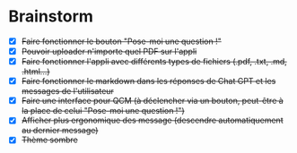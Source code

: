 # Brainstorm

- [x] ~~Faire fonctionner le bouton "Pose-moi une question !"~~
- [x] ~~Pouvoir uploader n'importe quel PDF sur l'appli~~
- [x] ~~Faire fonctionner l'appli avec différents types de fichiers (.pdf, .txt, .md, .html...)~~
- [x] ~~Faire fonctionner le markdown dans les réponses de Chat GPT et les messages de l'utilisateur~~
- [X] ~~Faire une interface pour QCM (à déclencher via un bouton, peut-être à la place de celui "Pose-moi une question !")~~
- [x] ~~Afficher plus ergonomique des message (descendre automatiquement au dernier message)~~
- [x] ~~Thème sombre~~
